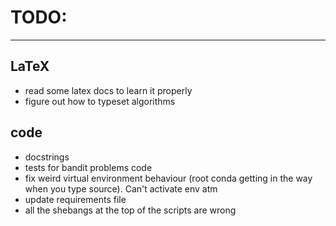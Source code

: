 # TODO:
---------

## LaTeX
- read some latex docs to learn it properly
- figure out how to typeset algorithms 



## code
- docstrings
- tests for bandit problems code
- fix weird virtual environment behaviour (root conda getting in the way when you type source). Can't activate env atm
- update requirements file
- all the shebangs at the top of the scripts are wrong


